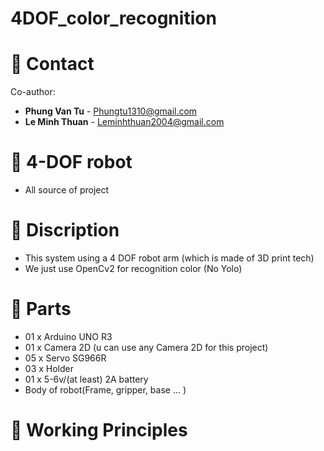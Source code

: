 # 4DOF_color_recognition
# 📧 Contact
Co-author:
- **Phung Van Tu** - [Phungtu1310@gmail.com](mailto:Phungtu1310@gmail.com)
- **Le Minh Thuan** - [Leminhthuan2004@gmail.com](mailto:Leminhthuan2004@gmail.com)
# 🤖 4-DOF robot 
- All source of project
# 💾 Discription
- This system using a 4 DOF robot arm (which is made of 3D print tech)
- We just use OpenCv2 for recognition color (No Yolo)
# 🧰 Parts
- 01 x Arduino UNO R3
- 01 x Camera 2D (u can use any Camera 2D for this project)
- 05 x Servo SG966R
- 03 x Holder
- 01 x 5-6v/(at least) 2A battery
- Body of robot(Frame, gripper, base ... )
# 🦾 Working Principles

